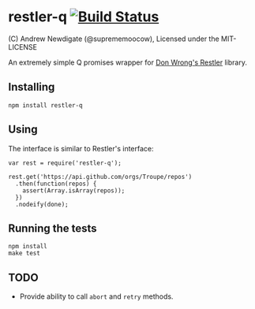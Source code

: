 restler-q [![Build Status](https://api.travis-ci.org/troupe/restler-q.png)](https://api.travis-ci.org/troupe/restler-q)
=========

(C) Andrew Newdigate (@suprememoocow), Licensed under the MIT-LICENSE

An extremely simple Q promises wrapper for [Don Wrong's Restler](https://github.com/danwrong/restler) library.


Installing
-----------------

    npm install restler-q


Using
-----------------

The interface is similar to Restler's interface:

    var rest = require('restler-q');

    rest.get('https://api.github.com/orgs/Troupe/repos')
      .then(function(repos) {
        assert(Array.isArray(repos));
      })
      .nodeify(done);

Running the tests
-----------------

    npm install
    make test


TODO
-----------------
* Provide ability to call `abort` and `retry` methods.
